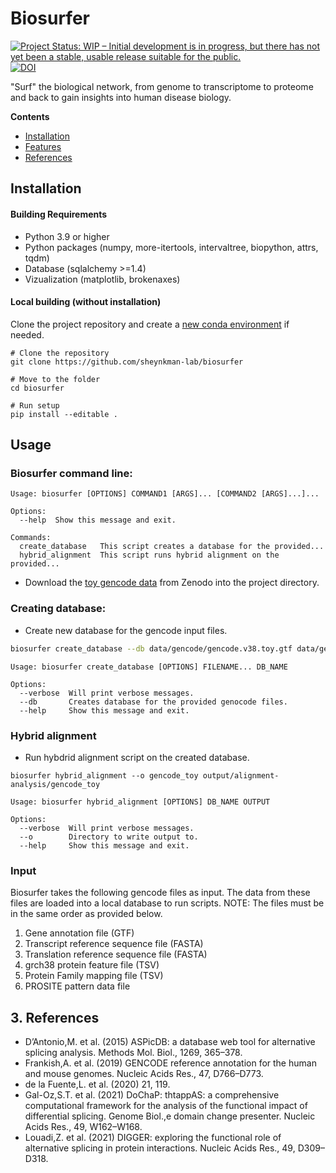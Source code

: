 
# Biosurfer

[![Project Status: WIP – Initial development is in progress, but there has not yet been a stable, usable release suitable for the public.](https://www.repostatus.org/badges/latest/wip.svg)](https://www.repostatus.org/#wip)  [![DOI](https://zenodo.org/badge/DOI/10.5281/zenodo.7004071.svg)](https://doi.org/10.5281/zenodo.7004071)

"Surf" the biological network, from genome to transcriptome to proteome and back to gain insights into human disease biology.

**Contents**

- [Installation](#installation)
- [Features](#features)
- [References](#references)

## Installation
 

#### Building Requirements

* Python 3.9 or higher 
* Python packages (numpy, more-itertools, intervaltree, biopython, attrs, tqdm)
* Database (sqlalchemy >=1.4)
* Vizualization (matplotlib, brokenaxes)

#### Local building (without installation)


Clone the project repository and create a [new conda environment](https://conda.io/projects/conda/en/latest/user-guide/tasks/manage-environments.html#creating-an-environment-with-commands) if needed.

```
# Clone the repository
git clone https://github.com/sheynkman-lab/biosurfer
    
# Move to the folder
cd biosurfer
    
# Run setup 
pip install --editable .
``` 

## Usage

### Biosurfer command line:
```
Usage: biosurfer [OPTIONS] COMMAND1 [ARGS]... [COMMAND2 [ARGS]...]...
          
Options:
  --help  Show this message and exit.

Commands:
  create_database   This script creates a database for the provided...
  hybrid_alignment  This script runs hybrid alignment on the provided...
```
* Download the [toy gencode data](https://zenodo.org/record/7004071) from Zenodo into the project directory.

### Creating database:
* Create new database for the gencode input files.

```bash
biosurfer create_database --db data/gencode/gencode.v38.toy.gtf data/gencode/gencode.v38.toy.transcripts.fa data/gencode/gencode.v38.toy.translations.fa data/gencode/grch38-protein-features.tsv data/gencode/pfamA.tsv data/gencode/prosite.dat gencode_toy
``` 

```
Usage: biosurfer create_database [OPTIONS] FILENAME... DB_NAME

Options:
  --verbose  Will print verbose messages.
  --db       Creates database for the provided genocode files.
  --help     Show this message and exit. 
```

### Hybrid alignment
* Run hybdrid alignment script on the created database.

```shell
biosurfer hybrid_alignment --o gencode_toy output/alignment-analysis/gencode_toy 
```

```
Usage: biosurfer hybrid_alignment [OPTIONS] DB_NAME OUTPUT

Options:
  --verbose  Will print verbose messages.
  --o        Directory to write output to.
  --help     Show this message and exit.
```
### Input

Biosurfer takes the following gencode files as input. The data from these files are loaded into a local database to run scripts.
NOTE: The files must be in the same order as provided below.
1. Gene annotation file (GTF)
2. Transcript reference sequence file (FASTA)
3. Translation reference sequence file (FASTA)
4. grch38 protein feature file (TSV)
5. Protein Family mapping file (TSV)
6. PROSITE pattern data file    


    
## 3. References

* D’Antonio,M. et al. (2015) ASPicDB: a database web tool for alternative splicing analysis. Methods Mol. Biol., 1269, 365–378.
* Frankish,A. et al. (2019) GENCODE reference annotation for the human and mouse genomes. Nucleic Acids Res., 47, D766–D773.
* de la Fuente,L. et al. (2020)  21, 119.
* Gal-Oz,S.T. et al. (2021) DoChaP: thtappAS: a comprehensive computational framework for the analysis of the functional impact of differential splicing. Genome Biol.,e domain change presenter. Nucleic Acids Res., 49, W162–W168.
* Louadi,Z. et al. (2021) DIGGER: exploring the functional role of alternative splicing in protein interactions. Nucleic Acids Res., 49, D309–D318.
